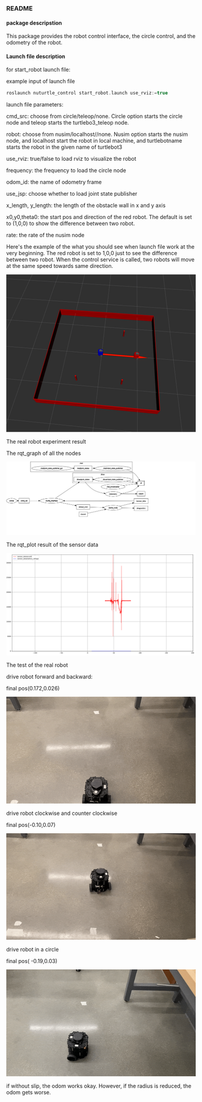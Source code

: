 ### README

#### package descripstion
This package provides the robot control interface, the circle control, and 
the odometry of the robot.

#### Launch file description
for start_robot launch file:

example input of launch file

```c
roslaunch nuturtle_control start_robot.launch use_rviz:=true
```

launch file parameters:

cmd_src: choose from circle/teleop/none. Circle option starts the circle node and teleop starts the turtlebo3_teleop node.

robot: choose from nusim/localhost/<turtlebotname>/none. Nusim option starts the nusim node, and localhost start the robot in local machine, and turtlebotname starts the robot in the given name of turtlebot3

use_rviz: true/false to load rviz to visualize the robot

frequency: the frequency to load the circle node

odom_id: the name of odometry frame

use_jsp: choose whether to load joint state publisher

x_length, y_length: the length of the obstacle wall in x and y axis

x0,y0,theta0: the start pos and direction of the red robot. The default is set to (1,0,0) to show the difference between two robot.

rate: the rate of the nusim node

Here's the example of the what you should see when launch file work at the very beginning. The red robot is set to 1,0,0 just to see the difference between two robot. When the control service is called, two robots will move at the same speed towards same direction.

![](images/rviz_example.png)

The real robot experiment result

The rqt_graph of all the nodes

![](images/F003.svg)

The rqt_plot result of the sensor data

![](images/accbat.svg)

The test of the real robot

drive robot forward and backward: 

final pos(0.172,0.026)

![](images/straight.gif)

drive robot clockwise and counter clockwise

final pos(-0.10,0.07)

![](images/rotate.gif)

drive robot in a circle

final pos( -0.19,0.03)

![](images/circle.gif)

if without slip, the odom works okay. However, if the radius is reduced, the  odom gets worse.
